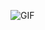
![GIF](https://media3.giphy.com/media/v1.Y2lkPTc5MGI3NjExOHk5bXhhcmlyaWdnMTRqcTExbjg0dG81ZTcyOXN2c3kxdXZ0N3QzNSZlcD12MV9pbnRlcm5hbF9naWZfYnlfaWQmY3Q9Zw/uAkIeLUWcxjPbrFo29/giphy.gif)
